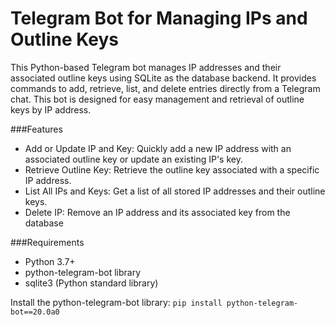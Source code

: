 # Telegram Bot for Managing IPs and Outline Keys
This Python-based Telegram bot manages IP addresses and their associated outline keys using SQLite as the database backend. It provides commands to add, retrieve, list, and delete entries directly from a Telegram chat. This bot is designed for easy management and retrieval of outline keys by IP address.

###Features
- Add or Update IP and Key: Quickly add a new IP address with an associated outline key or update an existing IP's key.
- Retrieve Outline Key: Retrieve the outline key associated with a specific IP address.
- List All IPs and Keys: Get a list of all stored IP addresses and their outline keys.
- Delete IP: Remove an IP address and its associated key from the database

###Requirements
- Python 3.7+
- python-telegram-bot library
- sqlite3 (Python standard library)

Install the python-telegram-bot library:
`pip install python-telegram-bot==20.0a0`
